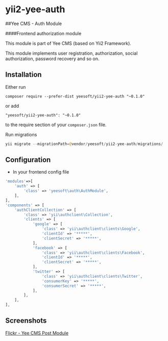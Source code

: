 # yii2-yee-auth

##Yee CMS - Auth Module

####Frontend authorization module

This module is part of Yee CMS (based on Yii2 Framework).

This module implements user registration, authorization, social authorization, password recovery and so on. 

Installation
------------

Either run

```
composer require --prefer-dist yeesoft/yii2-yee-auth "~0.1.0"
```

or add

```
"yeesoft/yii2-yee-auth": "~0.1.0"
```

to the require section of your `composer.json` file.


Run migrations

```php
yii migrate --migrationPath=@vendor/yeesoft/yii2-yee-auth/migrations/
```

Configuration
------
- In your frontend config file

```php
'modules'=>[
    'auth' => [
        'class' => 'yeesoft\auth\AuthModule',
    ],
],
'components' => [
    'authClientCollection' => [
        'class' => 'yii\authclient\Collection',
        'clients' => [
            'google' => [
                'class' => 'yii\authclient\clients\Google',
                'clientId' => '*****',
                'clientSecret' => '*****',
            ],
            'facebook' => [
                'class' => 'yii\authclient\clients\Facebook',
                'clientId' => '*****',
                'clientSecret' => '*****',
            ],
            'twitter' => [
                'class' => 'yii\authclient\clients\Twitter',
                'consumerKey' => '*****',
                'consumerSecret' => '*****',
            ],
        ],
    ],
],
```

Screenshots
-------  

[Flickr - Yee CMS Post Module](https://www.flickr.com/photos/134050409@N07/sets/72157656324703598)
